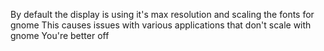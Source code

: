 
By default the display is using it's max resolution and scaling the fonts for gnome
This causes issues with various applications that don't scale with gnome
You're better off 
<!--stackedit_data:
eyJoaXN0b3J5IjpbMTYwNzA5MDU2NV19
-->
